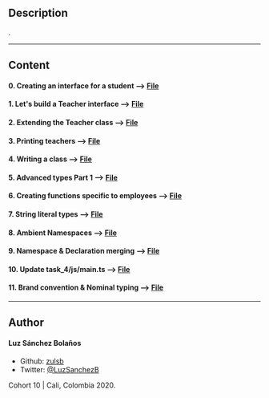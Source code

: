## Description

.

---
## Content

#### 0. Creating an interface for a student --> [File](./task_0/js/main.ts)
#### 1. Let's build a Teacher interface --> [File](./task_1/js/main.ts)
#### 2. Extending the Teacher class --> [File](./task_1/js/main.ts)
#### 3. Printing teachers --> [File](./task_1/js/main.ts)
#### 4. Writing a class --> [File](./task_1/js/main.ts)
#### 5. Advanced types Part 1 --> [File](./task_2/js/main.ts)
#### 6. Creating functions specific to employees --> [File](./task_2/js/main.ts)
#### 7. String literal types --> [File](./task_2/js/main.ts)
#### 8. Ambient Namespaces --> [File](./task_3/js/main.ts)
#### 9. Namespace & Declaration merging --> [File](./task_4/package.json)
#### 10. Update task_4/js/main.ts --> [File](./task_4/js/main.ts)
#### 11. Brand convention & Nominal typing --> [File](./task_5/js/main.ts)

---

## Author
#### Luz Sánchez Bolaños
- Github: [zulsb](https://github.com/zulsb)
- Twitter: [@LuzSanchezB](https://twitter.com/LuzSanchezB)

Cohort 10 | Cali, Colombia 2020.